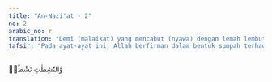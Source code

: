 ```yaml
---
title: "An-Nazi'at - 2"
no: 2
arabic_no: ٢
translation: "Demi (malaikat) yang mencabut (nyawa) dengan lemah lembut."
tafsir: "Pada ayat-ayat ini, Allah berfirman dalam bentuk sumpah terhadap beberapa malaikat yang mencabut nyawa manusia dengan keras dan juga kepada para malaikat yang mencabut nyawa manusia dengan lemah-lembut. Hal ini dalam rangka menegaskan adanya hari kebangkitan yang diingkari orang-orang musyrik. Ayat-ayat selanjutnya yang juga dalam bentuk kalimat-kalimat sumpah kepada para malaikat yang turun dari langit dengan cepat sambil membawa perintah Allah. Bahkan Allah bersumpah kepada para malaikat yang mendahului malaikat yang lain dengan kencang, serta para malaikat yang mengatur dunia.\n\nFirman-firman dalam bentuk sumpah ini banyak terdapat pada surah-surah Makkiyyah karena banyak orang-orang musyrik menolak dan mengingkari hari kebangkitan, seperti pada Surah as-saffat/37: 1-4:\n\nDemi (rombongan malaikat) yang berbaris bersaf-saf, demi (rombongan) yang mencegah dengan sungguh-sungguh, demi (rombongan) yang membacakan peringatan, sungguh, Tuhanmu benar-benar Esa. (as-saffat/37: 1-4)\n\nAdapun jawab qasam (isi dari sumpah) pada awal Surah an-Nazi'at ini terdapat dalam ayat 6, yaitu sungguh pada saat alam berguncang ketika tiupan sangkakala pertama, semuanya rusak dan hancur.\n\nTiupan sangkakala yang pertama itu kemudian diikuti oleh tiupan kedua yang membangkitkan manusia dari kuburnya. Inilah hari Kiamat dalam arti yang sebenarnya.\n\nAyat-ayat permulaan pada Surah an-Nazi'at ini oleh jumhur mufasir dipahami sebagai sumpah-sumpah kepada para malaikat. Akan tetapi, ada mufasir lain, seperti Ahmad Musthafa al-Maragi, yang memahami sumpah ini bukan kepada para malaikat, tetapi kepada bintang-bintang yang beredar menurut aturan tertentu, seperti matahari, bulan, dan planet-planet yang lain. Dalam tafsir al-MarAgi, ayat-ayat ini dipahami sebagai bintang-bintang yang sigap dan cepat jalannya, cahaya-cahaya yang keluar dari bintang ke bintang, dan bintang-bintang yang jalannya cepat dari bintang-bintang yang lain.\n\nAdapun tentang pemahaman jawab qasam-nya sama dengan pendapat jumhur mufasir."
---
```

وَّالنّٰشِطٰتِ نَشْطًاۙ
